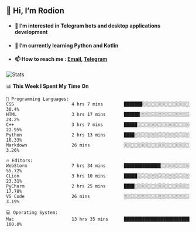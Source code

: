 ## 👋 Hi, I’m Rodion
- #### 👀 I’m interested in Telegram bots and desktop applications development
- #### 🌱 I’m currently learning Python and Kotlin
- #### 📫 How to reach me : [Email](mailto:me@lavn.ml), [Telegram](https://t.me/fast_geek)

![Stats](https://github-readme-stats.vercel.app/api?username=rodion-gudz&show_icons=true&theme=github_dark&hide_border=true&hide=issues&count_private=true&layout=compact)


<!--START_SECTION:waka-->
📊 **This Week I Spent My Time On** 

```text
💬 Programming Languages: 
CSS                      4 hrs 7 mins        ███████░░░░░░░░░░░░░░░░░░   30.4% 
HTML                     3 hrs 17 mins       ██████░░░░░░░░░░░░░░░░░░░   24.2% 
C++                      3 hrs 7 mins        █████░░░░░░░░░░░░░░░░░░░░   22.95% 
Python                   2 hrs 13 mins       ████░░░░░░░░░░░░░░░░░░░░░   16.33% 
Markdown                 26 mins             ░░░░░░░░░░░░░░░░░░░░░░░░░   3.26%

🔥 Editors: 
WebStorm                 7 hrs 34 mins       ██████████████░░░░░░░░░░░   55.72% 
CLion                    3 hrs 10 mins       █████░░░░░░░░░░░░░░░░░░░░   23.31% 
PyCharm                  2 hrs 25 mins       ████░░░░░░░░░░░░░░░░░░░░░   17.78% 
VS Code                  26 mins             ░░░░░░░░░░░░░░░░░░░░░░░░░   3.19%

💻 Operating System: 
Mac                      13 hrs 35 mins      █████████████████████████   100.0%

```


<!--END_SECTION:waka-->
